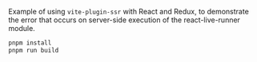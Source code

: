 Example of using `vite-plugin-ssr` with React and Redux, to demonstrate the error that occurs on server-side execution of the react-live-runner module.

```bash
pnpm install
pnpm run build
```
